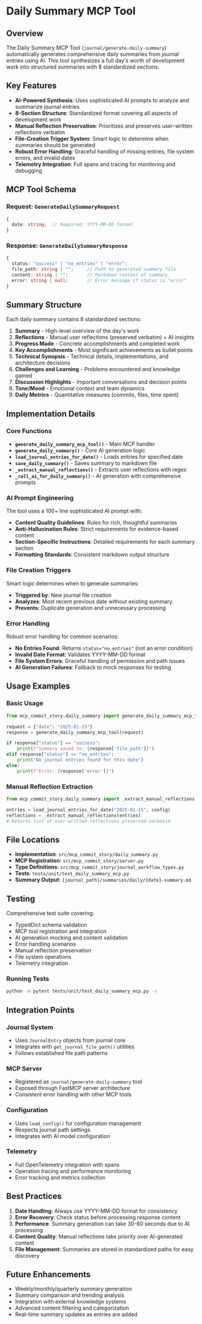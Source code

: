 # Daily Summary MCP Tool

## Overview

The Daily Summary MCP Tool (`journal/generate-daily-summary`) automatically generates comprehensive daily summaries from journal entries using AI. This tool synthesizes a full day's worth of development work into structured summaries with 8 standardized sections.

## Key Features

- **AI-Powered Synthesis**: Uses sophisticated AI prompts to analyze and summarize journal entries
- **8-Section Structure**: Standardized format covering all aspects of development work
- **Manual Reflection Preservation**: Prioritizes and preserves user-written reflections verbatim
- **File-Creation Trigger System**: Smart logic to determine when summaries should be generated
- **Robust Error Handling**: Graceful handling of missing entries, file system errors, and invalid dates
- **Telemetry Integration**: Full spans and tracing for monitoring and debugging

## MCP Tool Schema

### Request: `GenerateDailySummaryRequest`
```typescript
{
  date: string;  // Required: YYYY-MM-DD format
}
```

### Response: `GenerateDailySummaryResponse`
```typescript
{
  status: "success" | "no_entries" | "error";
  file_path: string | "";     // Path to generated summary file
  content: string | "";       // Markdown content of summary
  error: string | null;       // Error message if status is "error"
}
```

## Summary Structure

Each daily summary contains 8 standardized sections:

1. **Summary** - High-level overview of the day's work
2. **Reflections** - Manual user reflections (preserved verbatim) + AI insights
3. **Progress Made** - Concrete accomplishments and completed work
4. **Key Accomplishments** - Most significant achievements as bullet points
5. **Technical Synopsis** - Technical details, implementations, and architecture decisions
6. **Challenges and Learning** - Problems encountered and knowledge gained
7. **Discussion Highlights** - Important conversations and decision points
8. **Tone/Mood** - Emotional context and team dynamics
9. **Daily Metrics** - Quantitative measures (commits, files, time spent)

## Implementation Details

### Core Functions

- **`generate_daily_summary_mcp_tool()`** - Main MCP handler
- **`generate_daily_summary()`** - Core AI generation logic  
- **`load_journal_entries_for_date()`** - Loads entries for specified date
- **`save_daily_summary()`** - Saves summary to markdown file
- **`_extract_manual_reflections()`** - Extracts user reflections with regex
- **`_call_ai_for_daily_summary()`** - AI generation with comprehensive prompts

### AI Prompt Engineering

The tool uses a 100+ line sophisticated AI prompt with:
- **Content Quality Guidelines**: Rules for rich, thoughtful summaries
- **Anti-Hallucination Rules**: Strict requirements for evidence-based content
- **Section-Specific Instructions**: Detailed requirements for each summary section
- **Formatting Standards**: Consistent markdown output structure

### File Creation Triggers

Smart logic determines when to generate summaries:
- **Triggered by**: New journal file creation
- **Analyzes**: Most recent previous date without existing summary
- **Prevents**: Duplicate generation and unnecessary processing

### Error Handling

Robust error handling for common scenarios:
- **No Entries Found**: Returns `status="no_entries"` (not an error condition)
- **Invalid Date Format**: Validates YYYY-MM-DD format
- **File System Errors**: Graceful handling of permission and path issues
- **AI Generation Failures**: Fallback to mock responses for testing

## Usage Examples

### Basic Usage
```python
from mcp_commit_story.daily_summary import generate_daily_summary_mcp_tool

request = {"date": "2025-01-15"}
response = generate_daily_summary_mcp_tool(request)

if response["status"] == "success":
    print(f"Summary saved to: {response['file_path']}")
elif response["status"] == "no_entries":
    print("No journal entries found for this date")
else:
    print(f"Error: {response['error']}")
```

### Manual Reflection Extraction
```python
from mcp_commit_story.daily_summary import _extract_manual_reflections

entries = load_journal_entries_for_date("2025-01-15", config)
reflections = _extract_manual_reflections(entries)
# Returns list of user-written reflections preserved verbatim
```

## File Locations

- **Implementation**: `src/mcp_commit_story/daily_summary.py`
- **MCP Registration**: `src/mcp_commit_story/server.py`
- **Type Definitions**: `src/mcp_commit_story/journal_workflow_types.py`
- **Tests**: `tests/unit/test_daily_summary_mcp.py`
- **Summary Output**: `{journal_path}/summaries/daily/{date}-summary.md`

## Testing

Comprehensive test suite covering:
- TypedDict schema validation
- MCP tool registration and integration
- AI generation mocking and content validation
- Error handling scenarios
- Manual reflection preservation
- File system operations
- Telemetry integration

### Running Tests
```bash
python -m pytest tests/unit/test_daily_summary_mcp.py -v
```

## Integration Points

### Journal System
- Uses `JournalEntry` objects from journal core
- Integrates with `get_journal_file_path()` utilities
- Follows established file path patterns

### MCP Server
- Registered as `journal/generate-daily-summary` tool
- Exposed through FastMCP server architecture
- Consistent error handling with other MCP tools

### Configuration
- Uses `load_config()` for configuration management
- Respects journal path settings
- Integrates with AI model configuration

### Telemetry
- Full OpenTelemetry integration with spans
- Operation tracing and performance monitoring
- Error tracking and metrics collection

## Best Practices

1. **Date Handling**: Always use YYYY-MM-DD format for consistency
2. **Error Recovery**: Check status before processing response content
3. **Performance**: Summary generation can take 30-60 seconds due to AI processing
4. **Content Quality**: Manual reflections take priority over AI-generated content
5. **File Management**: Summaries are stored in standardized paths for easy discovery

## Future Enhancements

- Weekly/monthly/quarterly summary generation
- Summary comparison and trending analysis
- Integration with external knowledge systems
- Advanced content filtering and categorization
- Real-time summary updates as entries are added 